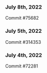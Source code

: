 ### July 8th, 2022

Commit #75682

### July 5th, 2022

Commit #314353


### July 4th, 2022

Commit #72281
